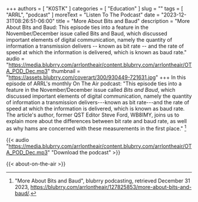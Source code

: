+++
authors = [ "K0STK" ]
categories = [ "Education" ]
slug = ""
tags = [ "ARRL", "podcast" ]
moreText = "Listen To The Podcast"
date = "2023-12-31T08:26:51-06:00"
title = "More About Bits and Baud"
description = "More About Bits and Baud: This episode ties into a feature in the November/December issue called Bits and Baud, which discussed important elements of digital communication, namely the quantity of information a transmission delivers -- known as bit rate -- and the rate of speed at which the information is delivered, which is known as baud rate."
audio = "https://media.blubrry.com/arrlontheair/content.blubrry.com/arrlontheair/OTA_POD_Dec.mp3" 
thumbnail = "https://assets.blubrry.com/coverart/300/930449-721631.jpg"
+++
In this episode of ARRL's monthly On The Air podcast: "This episode ties into
a feature in the November/December issue called *Bits and Baud*, which
discussed important elements of digital communication, namely the quantity of
information a transmission delivers---known as bit rate---and the rate of
speed at which the information is delivered, which is known as baud rate. The
article's author, former QST Editor Steve Ford, WB8IMY, joins us to explain more about the differences between bit rate and baud rate, as well as why hams are concerned with these measurements in the first place." [^1]

[^1]: "More About Bits and Baud", blubrry podcasting, retrieved December 31 2023, https://blubrry.com/arrlontheair/127825853/more-about-bits-and-baud/.

<!--more-->

{{< audio "https://media.blubrry.com/arrlontheair/content.blubrry.com/arrlontheair/OTA_POD_Dec.mp3" "Download the podcast" >}}

{{< about-on-the-air >}}
